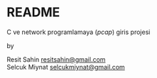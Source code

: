 README
======

C ve network programlamaya (*pcap*) giris projesi

by

Resit Sahin [resitsahin@gmail.com](resitsahin@gmail.com)  
Selcuk Miynat [selcukmiynat@gmail.com](selcukmiynat@gmail.com)
